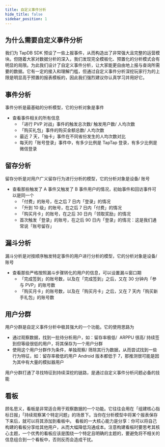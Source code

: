 ```yaml
---
title: 自定义事件分析
hide_title: false
sidebar_position: 1
---
```


## 为什么需要自定义事件分析

我们为 TapDB SDK 预设了一些上报事件，从而构造出了非常强大且完整的运营模块。但随着大家对数据分析的深入，我们发现完全模板化、预置化的分析模式会有明显的局限。为此我们设计了自定义事件分析，让大家能更自由地上报与查询所需要的数据。它有一定的接入和理解门槛，但通过自定义事件分析深挖玩家行为的上限是明显高于预置的报表模板的，因此我们强烈建议你认真学习并用好它。

## 事件分析

事件分析是最基础的分析模型，它的分析对象是事件

- 查看事件相关的所有信息
  - 「进行 PVP 对战」事件的触发总次数/ 触发用户数/ 人均次数
  - 「购买礼包」事件的购买金额总数/ 人均次数
  - 最近 7 天，「抽卡」事件在不同省份发生的人均次数对比
  - 每天的「账号登录」事件中，有多少比例是 TapTap 登录，有多少比例是微信登录

## 留存分析

留存分析是对用户广义留存行为进行分析的模型，它的分析对象是设备/ 账号

- 查看那些触发了 A 事件又触发了 B 事件用户的情况，初始事件和回访事件可以是同一个
  - 「付费」的账号，在之后 7 日内「登录」的情况
  - 「升到 10 级」的账号，在之后 7 日内「付费」的情况
  - 「购买月卡」的账号，在之后 30 日内「领取奖励」的情况
  - 首次触发「登录」的账号，在之后 90 日内「登录」的情况：这是我们通常说「账号留存」

## 漏斗分析

漏斗分析是对按顺序触发特定事件的用户进行分析的模型，它的分析对象是设备/ 账号

- 查看那些严格按照漏斗步骤转化的用户的信息，可以设置漏斗窗口期
  - 「完成签到」的账号数，以及在「完成签到」之后，又在 30 分钟内「参与 PVP」的账号数
  - 「购买月卡」的账号数，以及在「购买月卡」之后，又在 7 天内「购买新手礼包」的账号数

## 用户分群

用户分群是自定义事件分析中极其强大的一个功能。它的使用思路为

- 通过观察数据，找到一批待分析用户，如：留存率极低/  ARPPU 很高/ 持续签到但等级很低的用户，将其保存为一个用户分群
- 使用这个用户分群作为条件，单独观察/ 筛除其行为数据，从而尝试找到一些行为特征，如：留存率极低的用户 Android 版本都低于 7，那推测很可能是因为其中有大量的模拟器用户

用户分群打通了寻找特征到持续深挖的链路，是通过自定义事件分析问题必备的技能

## 看板

顾名思义，看板是非常适合用于观察数据的一个功能。它往往会用在「组建核心指标日报」「持续观察某个特定问题」的场景下。当你在分析模型中将某个报表保存下来后，就可以将其添加到看板中。
看板的一大核心能力是分享：你可以将自己构建的看板分享给其他用户，从而大幅降低沟通成本。注意构建看板时要思考其核心主题，一个优秀的看板应该是围绕一个特定且明确的主题的，要避免将不相关的信息组合到一个看板中，否则反而会造成干扰。
